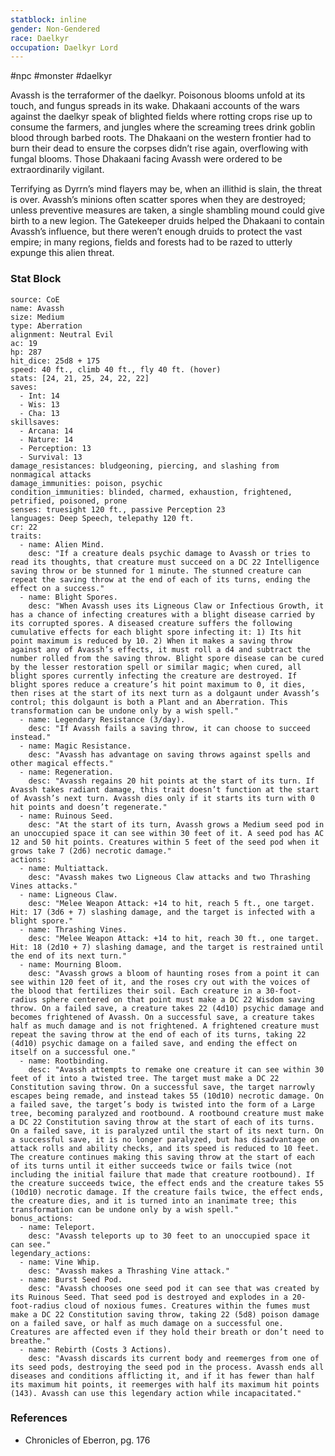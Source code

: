 ```yaml
---
statblock: inline
gender: Non-Gendered
race: Daelkyr
occupation: Daelkyr Lord
---
```

 #npc  #monster #daelkyr 

Avassh is the terraformer of the daelkyr. Poisonous blooms unfold at its touch, and fungus spreads in its wake. Dhakaani accounts of the wars against the daelkyr speak of blighted fields where rotting crops rise up to consume the farmers, and jungles where the screaming trees drink goblin blood through barbed roots. The Dhakaani on the western frontier had to burn their dead to ensure the corpses didn’t rise again, overflowing with fungal blooms. Those Dhakaani facing Avassh were ordered to be extraordinarily vigilant.

Terrifying as Dyrrn’s mind flayers may be, when an illithid is slain, the threat is over. Avassh’s minions often scatter spores when they are destroyed; unless preventive measures are taken, a single shambling mound could give birth to a new legion. The Gatekeeper druids helped the Dhakaani to contain Avassh’s influence, but there weren’t enough druids to protect the vast empire; in many regions, fields and forests had to be razed to utterly expunge this alien threat.

### Stat Block

```statblock
source: CoE
name: Avassh
size: Medium
type: Aberration
alignment: Neutral Evil
ac: 19
hp: 287
hit_dice: 25d8 + 175
speed: 40 ft., climb 40 ft., fly 40 ft. (hover)
stats: [24, 21, 25, 24, 22, 22]
saves:
  - Int: 14
  - Wis: 13
  - Cha: 13
skillsaves:
  - Arcana: 14
  - Nature: 14
  - Perception: 13
  - Survival: 13
damage_resistances: bludgeoning, piercing, and slashing from nonmagical attacks
damage_immunities: poison, psychic
condition_immunities: blinded, charmed, exhaustion, frightened, petrified, poisoned, prone
senses: truesight 120 ft., passive Perception 23
languages: Deep Speech, telepathy 120 ft.
cr: 22
traits:
  - name: Alien Mind.
    desc: "If a creature deals psychic damage to Avassh or tries to read its thoughts, that creature must succeed on a DC 22 Intelligence saving throw or be stunned for 1 minute. The stunned creature can repeat the saving throw at the end of each of its turns, ending the effect on a success."
  - name: Blight Spores.
    desc: "When Avassh uses its Ligneous Claw or Infectious Growth, it has a chance of infecting creatures with a blight disease carried by its corrupted spores. A diseased creature suffers the following cumulative effects for each blight spore infecting it: 1) Its hit point maximum is reduced by 10. 2) When it makes a saving throw against any of Avassh’s effects, it must roll a d4 and subtract the number rolled from the saving throw. Blight spore disease can be cured by the lesser restoration spell or similar magic; when cured, all blight spores currently infecting the creature are destroyed. If blight spores reduce a creature’s hit point maximum to 0, it dies, then rises at the start of its next turn as a dolgaunt under Avassh’s control; this dolgaunt is both a Plant and an Aberration. This transformation can be undone only by a wish spell."
  - name: Legendary Resistance (3/day).
    desc: "If Avassh fails a saving throw, it can choose to succeed instead."
  - name: Magic Resistance.
    desc: "Avassh has advantage on saving throws against spells and other magical effects."
  - name: Regeneration.
    desc: "Avassh regains 20 hit points at the start of its turn. If Avassh takes radiant damage, this trait doesn’t function at the start of Avassh’s next turn. Avassh dies only if it starts its turn with 0 hit points and doesn’t regenerate."
  - name: Ruinous Seed.
    desc: "At the start of its turn, Avassh grows a Medium seed pod in an unoccupied space it can see within 30 feet of it. A seed pod has AC 12 and 50 hit points. Creatures within 5 feet of the seed pod when it grows take 7 (2d6) necrotic damage."
actions:
  - name: Multiattack.
    desc: "Avassh makes two Ligneous Claw attacks and two Thrashing Vines attacks."
  - name: Ligneous Claw.
    desc: "Melee Weapon Attack: +14 to hit, reach 5 ft., one target. Hit: 17 (3d6 + 7) slashing damage, and the target is infected with a blight spore."
  - name: Thrashing Vines.
    desc: "Melee Weapon Attack: +14 to hit, reach 30 ft., one target. Hit: 18 (2d10 + 7) slashing damage, and the target is restrained until the end of its next turn."
  - name: Mourning Bloom.
    desc: "Avassh grows a bloom of haunting roses from a point it can see within 120 feet of it, and the roses cry out with the voices of the blood that fertilizes their soil. Each creature in a 30-foot-radius sphere centered on that point must make a DC 22 Wisdom saving throw. On a failed save, a creature takes 22 (4d10) psychic damage and becomes frightened of Avassh. On a successful save, a creature takes half as much damage and is not frightened. A frightened creature must repeat the saving throw at the end of each of its turns, taking 22 (4d10) psychic damage on a failed save, and ending the effect on itself on a successful one."
  - name: Rootbinding.
    desc: "Avassh attempts to remake one creature it can see within 30 feet of it into a twisted tree. The target must make a DC 22 Constitution saving throw. On a successful save, the target narrowly escapes being remade, and instead takes 55 (10d10) necrotic damage. On a failed save, the target’s body is twisted into the form of a Large tree, becoming paralyzed and rootbound. A rootbound creature must make a DC 22 Constitution saving throw at the start of each of its turns. On a failed save, it is paralyzed until the start of its next turn. On a successful save, it is no longer paralyzed, but has disadvantage on attack rolls and ability checks, and its speed is reduced to 10 feet. The creature continues making this saving throw at the start of each of its turns until it either succeeds twice or fails twice (not including the initial failure that made that creature rootbound). If the creature succeeds twice, the effect ends and the creature takes 55 (10d10) necrotic damage. If the creature fails twice, the effect ends, the creature dies, and it is turned into an inanimate tree; this transformation can be undone only by a wish spell."
bonus_actions:
  - name: Teleport.
    desc: "Avassh teleports up to 30 feet to an unoccupied space it can see."
legendary_actions:
  - name: Vine Whip.
    desc: "Avassh makes a Thrashing Vine attack."
  - name: Burst Seed Pod.
    desc: "Avassh chooses one seed pod it can see that was created by its Ruinous Seed. That seed pod is destroyed and explodes in a 20-foot-radius cloud of noxious fumes. Creatures within the fumes must make a DC 22 Constitution saving throw, taking 22 (5d8) poison damage on a failed save, or half as much damage on a successful one. Creatures are affected even if they hold their breath or don’t need to breathe."
  - name: Rebirth (Costs 3 Actions).
    desc: "Avassh discards its current body and reemerges from one of its seed pods, destroying the seed pod in the process. Avassh ends all diseases and conditions afflicting it, and if it has fewer than half its maximum hit points, it reemerges with half its maximum hit points (143). Avassh can use this legendary action while incapacitated."
```

### References

* Chronicles of Eberron, pg. 176
